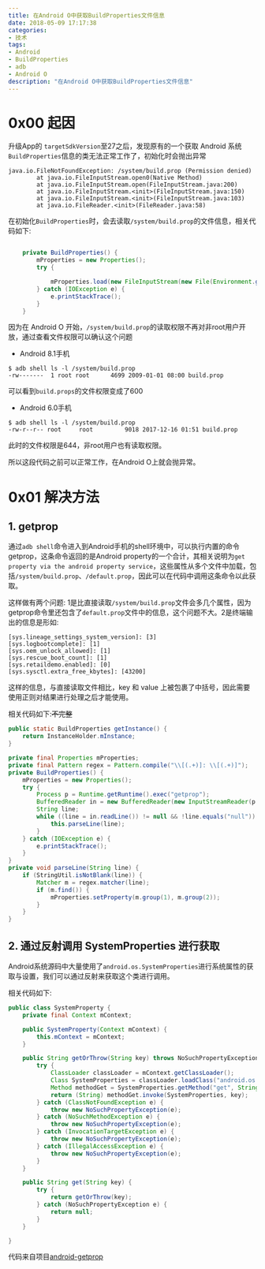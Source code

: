 ```yaml
---
title: 在Android O中获取BuildProperties文件信息
date: 2018-05-09 17:17:38
categories:
- 技术
tags:
- Android
- BuildProperties
- adb
- Android O
description: "在Android O中获取BuildProperties文件信息"
---
```

<!-- ![https://o5iqfmxl6.qnssl.com//blog/img/android-o-1.png](https://o5iqfmxl6.qnssl.com//blog/img/android-o-1.png) -->

<!-- more -->


# 0x00 起因

升级App的 `targetSdkVersion`至27之后，发现原有的一个获取 Android 系统 `BuildProperties`信息的类无法正常工作了，初始化时会抛出异常

```Log
java.io.FileNotFoundException: /system/build.prop (Permission denied)
        at java.io.FileInputStream.open0(Native Method)
        at java.io.FileInputStream.open(FileInputStream.java:200)
        at java.io.FileInputStream.<init>(FileInputStream.java:150)
        at java.io.FileInputStream.<init>(FileInputStream.java:103)
        at java.io.FileReader.<init>(FileReader.java:58)
```

在初始化`BuildProperties`时，会去读取`/system/build.prop`的文件信息，相关代码如下:

```Java

    private BuildProperties() {
        mProperties = new Properties();
        try {

            mProperties.load(new FileInputStream(new File(Environment.getRootDirectory(), "build.prop")));
        } catch (IOException e) {
            e.printStackTrace();
        }
    }
```

因为在 Android O 开始，`/system/build.prop`的读取权限不再对非root用户开放，通过查看文件权限可以确认这个问题

- Android 8.1手机

```shell
$ adb shell ls -l /system/build.prop
-rw-------  1 root root      4699 2009-01-01 08:00 build.prop
```

可以看到`build.props`的文件权限变成了600

- Android 6.0手机

```shell
$ adb shell ls -l /system/build.prop
-rw-r--r-- root     root         9018 2017-12-16 01:51 build.prop
```

此时的文件权限是644，非root用户也有读取权限。

所以这段代码之前可以正常工作，在Android O上就会抛异常。

# 0x01 解决方法

## 1. getprop

通过`adb shell`命令进入到Android手机的shell环境中，可以执行内置的命令getprop，这条命令返回的是Android property的一个合计，其相关说明为`get property via the android property service`，这些属性从多个文件中加载，包括`/system/build.prop`、`/default.prop`，因此可以在代码中调用这条命令以此获取。

这样做有两个问题: 1是比直接读取`/system/build.prop`文件会多几个属性，因为getprop命令里还包含了`default.prop`文件中的信息，这个问题不大。2是终端输出的信息是形如:

```
[sys.lineage_settings_system_version]: [3]
[sys.logbootcomplete]: [1]
[sys.oem_unlock_allowed]: [1]
[sys.rescue_boot_count]: [1]
[sys.retaildemo.enabled]: [0]
[sys.sysctl.extra_free_kbytes]: [43200]
```

这样的信息，与直接读取文件相比，key 和 value 上被包裹了中括号，因此需要使用正则对结果进行处理之后才能使用。

相关代码如下:~~不完整~~

``` java
public static BuildProperties getInstance() {
    return InstanceHolder.mInstance;
}

private final Properties mProperties;
private final Pattern regex = Pattern.compile("\\[(.+)]: \\[(.+)]");
private BuildProperties() {
    mProperties = new Properties();
    try {
        Process p = Runtime.getRuntime().exec("getprop");
        BufferedReader in = new BufferedReader(new InputStreamReader(p.getInputStream()));
        String line;
        while ((line = in.readLine()) != null && !line.equals("null")) {
            this.parseLine(line);
        }
    } catch (IOException e) {
        e.printStackTrace();
    }
}
private void parseLine(String line) {
    if (StringUtil.isNotBlank(line)) {
        Matcher m = regex.matcher(line);
        if (m.find()) {
            mProperties.setProperty(m.group(1), m.group(2));
        }
    }
}
```



## 2. 通过反射调用 SystemProperties 进行获取

Android系统源码中大量使用了`android.os.SystemProperties`进行系统属性的获取与设置，我们可以通过反射来获取这个类进行调用。

相关代码如下:

```Java
public class SystemProperty {
    private final Context mContext;

    public SystemProperty(Context mContext) {
        this.mContext = mContext;
    }

    public String getOrThrow(String key) throws NoSuchPropertyException {
        try {
            ClassLoader classLoader = mContext.getClassLoader();
            Class SystemProperties = classLoader.loadClass("android.os.SystemProperties");
            Method methodGet = SystemProperties.getMethod("get", String.class);
            return (String) methodGet.invoke(SystemProperties, key);
        } catch (ClassNotFoundException e) {
            throw new NoSuchPropertyException(e);
        } catch (NoSuchMethodException e) {
            throw new NoSuchPropertyException(e);
        } catch (InvocationTargetException e) {
            throw new NoSuchPropertyException(e);
        } catch (IllegalAccessException e) {
            throw new NoSuchPropertyException(e);
        }
    }

    public String get(String key) {
        try {
            return getOrThrow(key);
        } catch (NoSuchPropertyException e) {
            return null;
        }
    }

}
```

代码来自项目[android-getprop](https://github.com/thuxnder/android-getprop)

